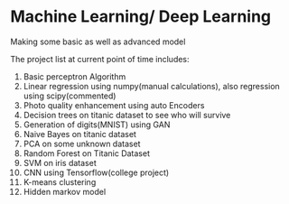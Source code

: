 # Machine Learning/ Deep Learning
Making some basic as well as advanced model

The project list at current point of time includes:
1. Basic perceptron Algorithm
2. Linear regression using numpy(manual calculations), also regression using scipy(commented)
3. Photo quality enhancement using auto Encoders
4. Decision trees on titanic dataset to see who will survive
5. Generation of digits(MNIST) using GAN
6. Naive Bayes on titanic dataset
7. PCA on some unknown dataset
8. Random Forest on Titanic Dataset
9. SVM on iris dataset
10. CNN using Tensorflow(college project)
11. K-means clustering
12. Hidden markov model
